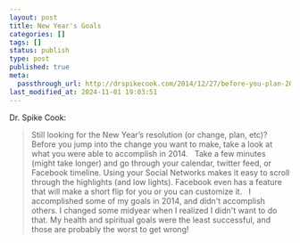 ```yaml
---
layout: post
title: New Year's Goals
categories: []
tags: []
status: publish
type: post
published: true
meta:
  passthrough_url: http://drspikecook.com/2014/12/27/before-you-plan-2015-reflect-on-2014-361365/
last_modified_at: 2024-11-01 19:03:51
---
```


Dr. Spike Cook:


>Still looking for the New Year’s resolution (or change, plan, etc)? Before you jump into the change you want to make, take a look at what you were able to accomplish in 2014.
   
  Take a few minutes (might take longer) and go through your calendar, twitter feed, or Facebook timeline. Using your Social Networks makes it easy to scroll through the highlights (and low lights). Facebook even has a feature that will make a short flip for you or you can customize it.
   
  I accomplished some of my goals in 2014, and didn't accomplish others. I changed some midyear when I realized I didn't want to do that. My health and spiritual goals were the least successful, and those are probably the worst to get wrong!
